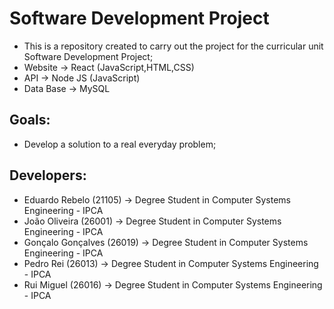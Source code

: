 # Software Development Project
* This is a repository created to carry out the project for the curricular unit Software Development Project;
* Website -> React (JavaScript,HTML,CSS)
* API -> Node JS (JavaScript)
* Data Base -> MySQL 

## Goals:
- Develop a solution to a real everyday problem;

## Developers:
- Eduardo Rebelo (21105) -> Degree Student in Computer Systems Engineering - IPCA
- João Oliveira (26001) -> Degree Student in Computer Systems Engineering - IPCA
- Gonçalo Gonçalves (26019) -> Degree Student in Computer Systems Engineering - IPCA
- Pedro Rei (26013) -> Degree Student in Computer Systems Engineering - IPCA
- Rui Miguel (26016) -> Degree Student in Computer Systems Engineering - IPCA
